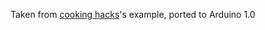 Taken from [cooking hacks](http://www.cooking-hacks.com/index.php/blog/tutorial-rfid-13-56-mhz-nfc-module-for-arduino)'s example, ported to Arduino 1.0